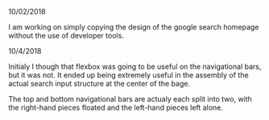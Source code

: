 10/02/2018

I am working on simply copying the design of the google search homepage without the use of developer tools.

10/4/2018

Initialy I though that flexbox was going to be useful on the navigational bars, but it was not. It ended up being extremely useful in the assembly of the actual search input structure at the center of the bage.

The top and bottom navigational bars are actualy each split into two, with the right-hand pieces floated and the left-hand pieces left alone. 